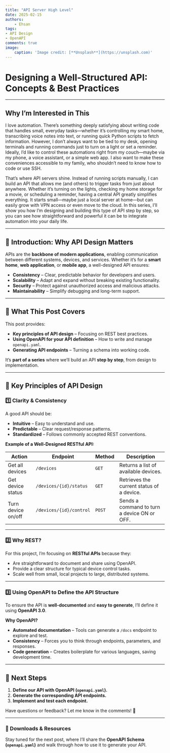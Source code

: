 ```yaml
---
title: "API Server High Level"
date: 2025-02-15
authors: 
    - Ehsan
tags: 
- API Design
- OpenAPI
comments: true
image: 
    caption: 'Image credit: [**Unsplash**](https://unsplash.com)'
---
```


# **Designing a Well-Structured API: Concepts & Best Practices**  


---

## **Why I’m Interested in This**

I love automation. There’s something deeply satisfying about writing code that handles small, everyday tasks—whether it’s controlling my smart home, transcribing voice notes into text, or running quick Python scripts to fetch information. However, I don’t always want to be tied to my desk, opening terminals and running commands just to turn on a light or set a reminder. Ideally, I’d like to control these automations right from my couch—maybe via my phone, a voice assistant, or a simple web app. I also want to make these conveniences accessible to my family, who shouldn’t need to know how to code or use SSH.

That’s where API servers shine. Instead of running scripts manually, I can build an API that allows me (and others) to trigger tasks from just about anywhere. Whether it’s turning on the lights, checking my home storage for a movie, or scheduling a reminder, having a central API greatly simplifies everything. It starts small—maybe just a local server at home—but can easily grow with VPN access or even move to the cloud. In this series, I’ll show you how I’m designing and building this type of API step by step, so you can see how straightforward and powerful it can be to integrate automation into your daily life.

---

## **🚀 Introduction: Why API Design Matters**

APIs are the **backbone of modern applications**, enabling communication between different systems, devices, and services. Whether it’s for a **smart home**, **web application**, or **mobile app**, a well-designed API ensures:

- **Consistency** – Clear, predictable behavior for developers and users.  
- **Scalability** – Adapt and expand without breaking existing functionality.  
- **Security** – Protect against unauthorized access and malicious attacks.  
- **Maintainability** – Simplify debugging and long-term support.

---

## **🔹 What This Post Covers**

This post provides:

- **Key principles of API design** – Focusing on REST best practices.  
- **Using OpenAPI for your API definition** – How to write and manage `openapi.yaml`.  
- **Generating API endpoints** – Turning a schema into working code.

It’s **part of a series** where we’ll build an API **step by step**, from design to implementation.

---

## **🔹 Key Principles of API Design**

### **1️⃣ Clarity & Consistency**

A good API should be:

- **Intuitive** – Easy to understand and use.  
- **Predictable** – Clear request/response patterns.  
- **Standardized** – Follows commonly accepted REST conventions.

**Example of a Well-Designed RESTful API:**

| Action               | Endpoint               | Method | Description                                      |
|----------------------|------------------------|--------|--------------------------------------------------|
| Get all devices      | `/devices`            | `GET`  | Returns a list of available devices.             |
| Get device status    | `/devices/{id}/status`| `GET`  | Retrieves the current status of a device.        |
| Turn device on/off   | `/devices/{id}/control`| `POST` | Sends a command to turn a device ON or OFF.      |

---

### **2️⃣ Why REST?**

For this project, I’m focusing on **RESTful APIs** because they:

- Are straightforward to document and share using OpenAPI.  
- Provide a clear structure for typical device control tasks.  
- Scale well from small, local projects to large, distributed systems.

---

### **3️⃣ Using OpenAPI to Define the API Structure**

To ensure the API is **well-documented** and **easy to generate**, I’ll define it using **OpenAPI 3.0**.

**Why OpenAPI?**

- **Automated documentation** – Tools can generate a `/docs` endpoint to explore and test.  
- **Consistency** – Forces you to think through endpoints, parameters, and responses.  
- **Code generation** – Creates boilerplate for various languages, saving development time.

---

## **🔹 Next Steps**

1. **Define our API with OpenAPI (`openapi.yaml`).**  
2. **Generate the corresponding API endpoints.**  
3. **Implement and test each endpoint.**

Have questions or feedback? Let me know in the comments! 🚀

---

### **📂 Downloads & Resources**

Stay tuned for the next post, where I’ll share the **OpenAPI Schema (`openapi.yaml`)** and walk through how to use it to generate your API.

